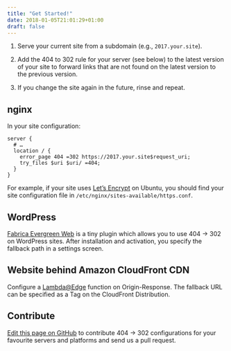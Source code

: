 ```yaml
---
title: "Get Started!"
date: 2018-01-05T21:01:29+01:00
draft: false
---
```


1. Serve your current site from a subdomain (e.g., `2017.your.site`).

2. Add the 404 to 302 rule for your server (see below) to the latest version of your site to forward links that are not found on the latest version to the previous version.

3. If you change the site again in the future, rinse and repeat.

## nginx

In your site configuration:

```nginx
server {
  # …
  location / {
    error_page 404 =302 https://2017.your.site$request_uri;
    try_files $uri $uri/ =404;
  }
}
```

For example, if your site uses [Let’s Encrypt](https://letsencrypt.org) on Ubuntu, you should find your site configuration file in `/etc/nginx/sites-available/https.conf`.

## WordPress
 [Fabrica Evergreen Web](https://github.com/yeswework/fabrica-evergreen-web) is a tiny plugin which allows you to use 404 → 302 on WordPress sites. After installation and activation, you specify the fallback path in a settings screen.

## Website behind Amazon CloudFront CDN
Configure a [Lambda@Edge](https://github.com/niobos/404to302-lae) function on Origin-Response. The fallback URL can be specified as a Tag on the CloudFront Distribution.

## Contribute

[Edit this page on GitHub](https://github.com/indie-mirror/4042302-site/blob/master/content/get-started.md) to contribute 404 → 302 configurations for your favourite servers and platforms and send us a pull request.
